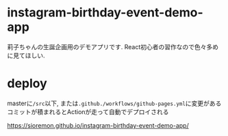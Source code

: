 # instagram-birthday-event-demo-app
莉子ちゃんの生誕企画用のデモアプリです. 
React初心者の習作なので色々多めに見てほしい. 

# deploy
masterに`/src`以下, または`.github./workflows/github-pages.yml`に変更があるコミットが積まれるとActionが走って自動でデプロイされる  

https://sioremon.github.io/instagram-birthday-event-demo-app/
